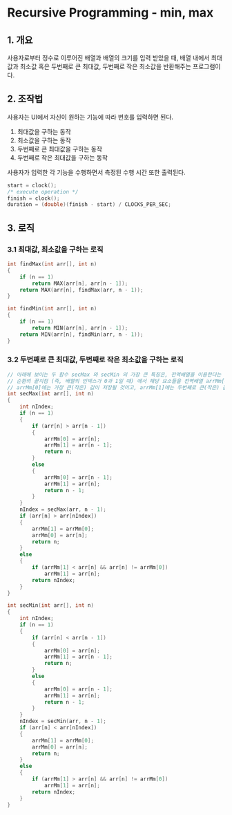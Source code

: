 # Recursive Programming - min, max

## 1. 개요

사용자로부터 정수로 이루어진 배열과 배열의 크기를 입력 받았을 때, 배열 내에서 최대값과 최소값 혹은 두번째로 큰 최대값, 두번째로 작은 최소값을 반환해주는 프로그램이다.

## 2. 조작법

사용자는 UI에서 자신이 원하는 기능에 따라 번호를 입력하면 된다. 

1. 최대값을 구하는 동작
2. 최소값을 구하는 동작
3. 두번째로 큰 최대값을 구하는 동작
4. 두번째로 작은 최대값을 구하는 동작

사용자가 입력한 각 기능을 수행하면서 측정된 수행 시간 또한 출력된다.

```c
start = clock();
/* execute operation */
finish = clock();
duration = (double)(finish - start) / CLOCKS_PER_SEC;
```

## 3. 로직

### 3.1 최대값, 최소값을 구하는 로직

```c
int findMax(int arr[], int n)
{
	if (n == 1)
		return MAX(arr[n], arr[n - 1]);
	return MAX(arr[n], findMax(arr, n - 1));
}

int findMin(int arr[], int n)
{
	if (n == 1)
		return MIN(arr[n], arr[n - 1]);
	return MIN(arr[n], findMin(arr, n - 1));
}
```

### 3.2 두번째로 큰 최대값, 두번째로 작은 최소값을 구하는 로직

```c
// 아래에 보이는 두 함수 secMax 와 secMin 의 가장 큰 특징은, 전역배열을 이용한다는 점이다.
// 순환의 끝지점 (즉, 배열의 인덱스가 0과 1일 때) 에서 해당 요소들을 전역배열 arrMm[0], arrMm[1]에 각각 저장한다.
// arrMm[0]에는 가장 큰(작은) 값이 저장될 것이고, arrMm[1]에는 두번째로 큰(작은) 값이 저장될 것이다.
int secMax(int arr[], int n)
{
	int nIndex;
	if (n == 1)
	{
		if (arr[n] > arr[n - 1])
		{
			arrMm[0] = arr[n];
			arrMm[1] = arr[n - 1];
			return n;
		}
		else
		{
			arrMm[0] = arr[n - 1];
			arrMm[1] = arr[n];
			return n - 1;
		}
	}
	nIndex = secMax(arr, n - 1);
	if (arr[n] > arr[nIndex])
	{
		arrMm[1] = arrMm[0];
		arrMm[0] = arr[n];
		return n;
	}
	else
	{
		if (arrMm[1] < arr[n] && arr[n] != arrMm[0])
			arrMm[1] = arr[n];
		return nIndex;
	}
}

int secMin(int arr[], int n)
{
	int nIndex;
	if (n == 1)
	{
		if (arr[n] < arr[n - 1])
		{
			arrMm[0] = arr[n];
			arrMm[1] = arr[n - 1];
			return n;
		}
		else
		{
			arrMm[0] = arr[n - 1];
			arrMm[1] = arr[n];
			return n - 1;
		}
	}
	nIndex = secMin(arr, n - 1);
	if (arr[n] < arr[nIndex])
	{
		arrMm[1] = arrMm[0];
		arrMm[0] = arr[n];
		return n;
	}
	else
	{
		if (arrMm[1] > arr[n] && arr[n] != arrMm[0])
			arrMm[1] = arr[n];
		return nIndex;
	}
}
```

